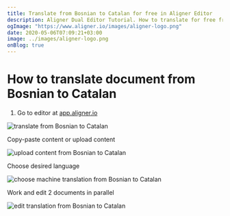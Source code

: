 ```yaml
---
title: Translate from Bosnian to Catalan for free in Aligner Editor
description: Aligner Dual Editor Tutorial. How to translate for free from Bosnian to Catalan. Aligner is multilingual document management platform. 
ogImage: "https://www.aligner.io/images/aligner-logo.png"
date: 2020-05-06T07:09:21+03:00
image: ../images/aligner-logo.png
onBlog: true
---
```


# How to translate document from Bosnian to Catalan

1. Go to editor at [app.aligner.io](https://app.aligner.io "Aligner App web page")

![translate from Bosnian to Catalan](../aligner-blank-editor.png "translate from Bosnian to Catalan")

Copy-paste content or upload content

![upload content from Bosnian to Catalan](../aligner-uploaded-document.png "upload content from Bosnian to Catalan")

Choose desired language

![choose machine translation from Bosnian to Catalan](../aligner-language-dropdown.png "choose machine translation from Bosnian to Catalan")

Work and edit 2 documents in parallel

![edit translation from Bosnian to Catalan](../aligner-double-sitded-editor.png "edit translation from Bosnian to Catalan")

